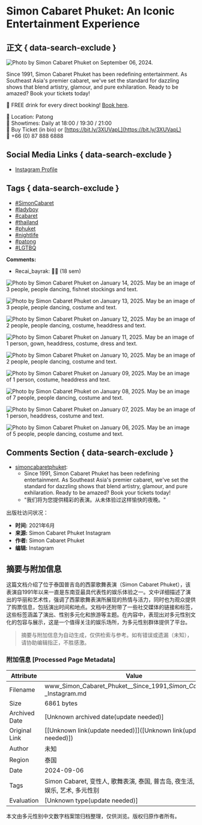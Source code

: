 # Simon Cabaret Phuket: An Iconic Entertainment Experience

## 正文 { data-search-exclude }


![Photo by Simon Cabaret Phuket on September 06, 2024.](https://scontent-sjc3-1.cdninstagram.com/v/t51.2885-15/458737112_813289111014324_4299942966468269332_n.jpg?stp=dst-jpg_e35_s1080x1080_tt6&_nc_ht=scontent-sjc3-1.cdninstagram.com&_nc_cat=100&_nc_ohc=4qs1-asoWS8Q7kNvgGgUHbV&_nc_gid=c00cbc614cbc4e7dafd165ca45d9757d&edm=ANTKIIoBAAAA&ccb=7-5&oh=00_AYAq5ircfRFRvdJYvc531gpORO9gXTtTbTIk-40u6SoPsg&oe=678C7D2E&_nc_sid=d885a2)

Since 1991, Simon Cabaret Phuket has been redefining entertainment. As Southeast Asia's premier cabaret, we've set the standard for dazzling shows that blend artistry, glamour, and pure exhilaration. Ready to be amazed? Book your tickets today! 

🍹 FREE drink for every direct booking! [Book here](https://www.simoncabaretphuket.com/booking).

📍 Location: Patong  
💃 Showtimes: Daily at 18:00 / 19:30 / 21:00  
💺 Buy Ticket (in bio) or [https://bit.ly/3XUVapL](https://bit.ly/3XUVapL)  
📲 +66 (0) 87 888 6888  

## Social Media Links { data-search-exclude }
- [Instagram Profile](https://www.instagram.com/simoncabaretphuket)

## Tags { data-search-exclude }
- [#SimonCabaret](https://www.instagram.com/explore/tags/simoncabaret/)
- [#ladyboy](https://www.instagram.com/explore/tags/ladyboy/)
- [#cabaret](https://www.instagram.com/explore/tags/cabaret/)
- [#thailand](https://www.instagram.com/explore/tags/thailand/)
- [#phuket](https://www.instagram.com/explore/tags/phuket/)
- [#nightlife](https://www.instagram.com/explore/tags/nightlife/)
- [#patong](https://www.instagram.com/explore/tags/patong/)
- [#LGTBQ](https://www.instagram.com/explore/tags/lgtbq/)

**Comments:**
- Recai_bayrak: 👏👏 (18 sem)
  
![Photo by Simon Cabaret Phuket on January 14, 2025. May be an image of 3 people, people dancing, fishnet stockings and text.](https://scontent-sjc3-1.cdninstagram.com/v/t51.2885-15/473832600_953438882988178_3634910743861641426_n.jpg?stp=c180.0.1079.1079a_dst-jpg_e35_s640x640_sh0.08_tt6&_nc_ht=scontent-sjc3-1.cdninstagram.com&_nc_cat=110&_nc_ohc=SHQmBO0MKDQQ7kNvgE9Kn8N&_nc_gid=6aff827d193441b2831a9025f0d1e63c&edm=APU89FABAAAA&ccb=7-5&oh=00_AYC4oVXAimc469C3T4FouTOQpP3DVMpIRLBM8ZunJIZJSg&oe=678C5B3E&_nc_sid=bc0c2c)

![Photo by Simon Cabaret Phuket on January 13, 2025. May be an image of 3 people, people dancing, costume and text.](https://scontent-sjc3-1.cdninstagram.com/v/t51.2885-15/473648919_3092301257592370_2846813715902715687_n.jpg?stp=c180.0.1079.1079a_dst-jpg_e35_s640x640_sh0.08_tt6&_nc_ht=scontent-sjc3-1.cdninstagram.com&_nc_cat=110&_nc_ohc=hoHP3LLhxIYQ7kNvgG2bQ0Z&_nc_gid=6aff827d193441b2831a9025f0d1e63c&edm=APU89FABAAAA&ccb=7-5&oh=00_AYCQP5kcrRTrfwqxt1y3dtOgFqqmfwo0Yo1TgGrksoRNWA&oe=678C52DC&_nc_sid=bc0c2c)

![Photo by Simon Cabaret Phuket on January 12, 2025. May be an image of 2 people, people dancing, costume, headdress and text.](https://scontent-sjc3-1.cdninstagram.com/v/t51.2885-15/473599015_1652637468991057_1688373327800756688_n.jpg?stp=c180.0.1079.1079a_dst-jpg_e35_s640x640_sh0.08_tt6&_nc_ht=scontent-sjc3-1.cdninstagram.com&_nc_cat=101&_nc_ohc=ZNe2Of4bAAQQ7kNvgEsvifL&_nc_gid=6aff827d193441b2831a9025f0d1e63c&edm=APU89FABAAAA&ccb=7-5&oh=00_AYATByxZ7EV1fGRQJy4S-0jqoubdPESElXEw5x2kx8GXTg&oe=678C73A8&_nc_sid=bc0c2c)

![Photo by Simon Cabaret Phuket on January 11, 2025. May be an image of 1 person, gown, headdress, costume, dress and text.](https://scontent-sjc3-1.cdninstagram.com/v/t51.2885-15/472427666_8480572898713676_251678959345606033_n.jpg?stp=c180.0.1079.1079a_dst-jpg_e35_s640x640_sh0.08_tt6&_nc_ht=scontent-sjc3-1.cdninstagram.com&_nc_cat=108&_nc_ohc=efz7CILarKQQ7kNvgGogMZs&_nc_gid=6aff827d193441b2831a9025f0d1e63c&edm=APU89FABAAAA&ccb=7-5&oh=00_AYAJt0ZqGxg9fPJ74Dcu9Cnwvz2v0tw2-MrNKNY6pq5B-Q&oe=678C8273&_nc_sid=bc0c2c)

![Photo by Simon Cabaret Phuket on January 10, 2025. May be an image of 2 people, people dancing, costume and text.](https://scontent-sjc3-1.cdninstagram.com/v/t51.2885-15/473082702_1247513369657150_1766962351383907556_n.jpg?stp=c180.0.1079.1079a_dst-jpg_e35_s640x640_sh0.08_tt6&_nc_ht=scontent-sjc3-1.cdninstagram.com&_nc_cat=102&_nc_ohc=n7qOv4JuT90Q7kNvgEfGYtW&_nc_gid=6aff827d193441b2831a9025f0d1e63c&edm=APU89FABAAAA&ccb=7-5&oh=00_AYAOE1JrZvioMAUHTYKQQ6nx9hiaA1lphukX800xCm8sBg&oe=678C4D82&_nc_sid=bc0c2c)

![Photo by Simon Cabaret Phuket on January 09, 2025. May be an image of 1 person, costume, headdress and text.](https://scontent-sjc3-1.cdninstagram.com/v/t51.2885-15/472137632_1747590935783247_7041093818205358913_n.jpg?stp=c180.0.1079.1079a_dst-jpg_e35_s640x640_sh0.08_tt6&_nc_ht=scontent-sjc3-1.cdninstagram.com&_nc_cat=103&_nc_ohc=Nw4koVfm8P0Q7kNvgFar_bM&_nc_gid=6aff827d193441b2831a9025f0d1e63c&edm=APU89FABAAAA&ccb=7-5&oh=00_AYCwY7jjJ3L9QANdRr3i9Ts3MfxiXcdh6o0tj7SyN2eHkg&oe=678C60CB&_nc_sid=bc0c2c)

![Photo by Simon Cabaret Phuket on January 08, 2025. May be an image of 7 people, people dancing, costume and text.](https://scontent-sjc3-1.cdninstagram.com/v/t51.2885-15/472898044_1144949157254113_27732077073043701_n.jpg?stp=c180.0.1079.1079a_dst-jpg_e35_s640x640_sh0.08_tt6&_nc_ht=scontent-sjc3-1.cdninstagram.com&_nc_cat=101&_nc_ohc=bQEjamJeLZYQ7kNvgH_xi1o&_nc_gid=6aff827d193441b2831a9025f0d1e63c&edm=APU89FABAAAA&ccb=7-5&oh=00_AYA_7Q0pbEnyVHBb0P2o33qmIMyzGwqDG2pJ-FeVemxN7w&oe=678C578C&_nc_sid=bc0c2c)

![Photo by Simon Cabaret Phuket on January 07, 2025. May be an image of 1 person, headdress, costume and text.](https://scontent-sjc3-1.cdninstagram.com/v/t51.2885-15/472430837_1794041111414294_5301209677535092653_n.jpg?stp=c180.0.1079.1079a_dst-jpg_e35_s640x640_sh0.08_tt6&_nc_ht=scontent-sjc3-1.cdninstagram.com&_nc_cat=102&_nc_ohc=zQXgnwr2AG8Q7kNvgFKV0LZ&_nc_gid=6aff827d193441b2831a9025f0d1e63c&edm=APU89FABAAAA&ccb=7-5&oh=00_AYDMNX_UVSMhBJXTEut6HcGyeWGXJ8ObPTrFkBG2Z5ZyAg&oe=678C8145&_nc_sid=bc0c2c)

![Photo by Simon Cabaret Phuket on January 06, 2025. May be an image of 5 people, people dancing, costume and text.](https://scontent-sjc3-1.cdninstagram.com/v/t51.2885-15/472769426_619597760466645_6565376706399362403_n.jpg?stp=c180.0.1079.1079a_dst-jpg_e35_s640x640_sh0.08_tt6&_nc_ht=scontent-sjc3-1.cdninstagram.com&_nc_cat=109&_nc_ohc=tEAK3EgX1FYQ7kNvgF3FWXT&_nc_gid=6aff827d193441b2831a9025f0d1e63c&edm=APU89FABAAAA&ccb=7-5&oh=00_AYCTb7abJ6o330dsPkx0b7wgj3hRRNZ0u1-ntZKXRj4xrA&oe=678C58EA&_nc_sid=bc0c2c)

## Comments Section { data-search-exclude }
- [simoncabaretphuket](https://www.instagram.com/simoncabaretphuket/):
  - Since 1991, Simon Cabaret Phuket has been redefining entertainment. As Southeast Asia's premier cabaret, we've set the standard for dazzling shows that blend artistry, glamour, and pure exhilaration. Ready to be amazed? Book your tickets today!
  - "我们将为您提供精彩的表演。从未体验过这样愉快的夜晚。"

出版社访问状况：
- **时间:** 2021年6月
- **来源:** Simon Cabaret Phuket Instagram
- **作者:** Simon Cabaret Phuket
- **编辑:** Instagram

## 摘要与附加信息

<!-- tcd_abstract -->
这篇文档介绍了位于泰国普吉岛的西蒙歌舞表演（Simon Cabaret Phuket），该表演自1991年以来一直是东南亚最具代表性的娱乐体验之一。文中详细描述了演出的华丽和艺术性，强调了西蒙歌舞表演所展现的热情与活力，同时也为观众提供了购票信息，包括演出时间和地点。文档中还附带了一些社交媒体的链接和标签，这些标签涵盖了演出、性别多元化和旅游等主题。在内容中，表现出对多元性别文化的包容与展示，这是一个值得关注的娱乐场所，为多元性别群体提供了平台。
<!-- tcd_abstract_end -->

> 摘要与附加信息为自动生成，仅供检索与参考。如有错误或遗漏（未知），请协助编辑指正，不胜感激。

### 附加信息 [Processed Page Metadata]

| Attribute       | Value                                  |
|-----------------|----------------------------------------|
| Filename        | www_Simon_Cabaret_Phuket__Since_1991,_Simon_Cabaret_..._-_Instagram.md                             |
| Size            | 6861 bytes                           |
| Archived Date   | [Unknown archived date(update needed)]                             |
| Original Link   | [[Unknown link(update needed)]]([Unknown link(update needed)])                       |
| Author          | 未知                               |
| Region          | 泰国                               |
| Date            | 2024-09-06                                 |
| Tags            | Simon Cabaret, 变性人, 歌舞表演, 泰国, 普吉岛, 夜生活, LGBTQ, 娱乐, 艺术, 多元性别                                 |
| Evaluation            | [Unknown type(update needed)]                                 |
<!-- tcd_table_end -->

本文由多元性别中文数字档案馆归档整理，仅供浏览。版权归原作者所有。
